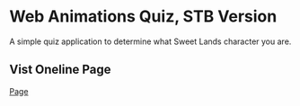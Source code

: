 Web Animations Quiz, STB Version
===================

A simple quiz application to determine what Sweet Lands character you are.

Vist Oneline Page
-----
[Page](http://www.raingxm.com/AnimationPage/)
